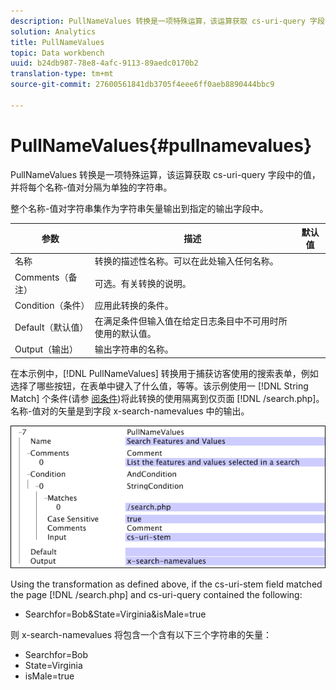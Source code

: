 ```yaml
---
description: PullNameValues 转换是一项特殊运算，该运算获取 cs-uri-query 字段中的值，并将每个名称-值对分隔为单独的字符串。
solution: Analytics
title: PullNameValues
topic: Data workbench
uuid: b24db987-78e8-4afc-9113-89aedc0170b2
translation-type: tm+mt
source-git-commit: 27600561841db3705f4eee6ff0aeb8890444bbc9

---
```



# PullNameValues{#pullnamevalues}

PullNameValues 转换是一项特殊运算，该运算获取 cs-uri-query 字段中的值，并将每个名称-值对分隔为单独的字符串。

整个名称-值对字符串集作为字符串矢量输出到指定的输出字段中。

| 参数 | 描述 | 默认值 |
|---|---|---|
| 名称 | 转换的描述性名称。可以在此处输入任何名称。 |  |
| Comments（备注） | 可选。有关转换的说明。 |  |
| Condition（条件） | 应用此转换的条件。 |  |
| Default（默认值） | 在满足条件但输入值在给定日志条目中不可用时所使用的默认值。 |  |
| Output（输出） | 输出字符串的名称。 |  |

在本示例中，[!DNL PullNameValues] 转换用于捕获访客使用的搜索表单，例如选择了哪些按钮，在表单中键入了什么值，等等。该示例使用一 [!DNL String Match] 个条件(请参 [阅条件](../../../../../home/c-dataset-const-proc/c-conditions/c-abt-cond.md))将此转换的使用隔离到仅页面 [!DNL /search.php]。 名称-值对的矢量是到字段 x-search-namevalues 中的输出。

![](assets/cfg_TransformationType_PullNameValues.png)

Using the transformation as defined above, if the cs-uri-stem field matched the page [!DNL /search.php] and cs-uri-query contained the following:

* Searchfor=Bob&amp;State=Virginia&amp;isMale=true

则 x-search-namevalues 将包含一个含有以下三个字符串的矢量：

* Searchfor=Bob
* State=Virginia
* isMale=true

